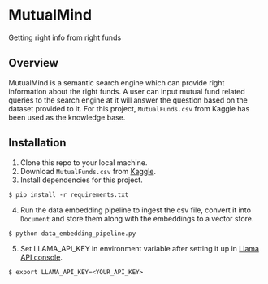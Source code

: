 # MutualMind
Getting right info from right funds

## Overview
MutualMind is a semantic search engine which can provide right information about the right funds. A user can input mutual fund related queries to the search engine at it will answer the question based on the dataset provided to it. For this project,  `MutualFunds.csv` from Kaggle has been used as the knowledge base.

## Installation
1. Clone this repo to your local machine.
2. Download `MutualFunds.csv` from [Kaggle](https://www.kaggle.com/datasets/stefanoleone992/mutual-funds-and-etfs?select=MutualFunds.csv).
3. Install dependencies for this project.
```
$ pip install -r requirements.txt
```
4. Run the data embedding pipeline to ingest the csv file, convert it into `Document` and store them along with the embeddings to a vector store.
```
$ python data_embedding_pipeline.py
```
5. Set LLAMA_API_KEY in environment variable after setting it up in [Llama API console](https://console.llamaapi.com/).
```
$ export LLAMA_API_KEY=<YOUR_API_KEY>
```


